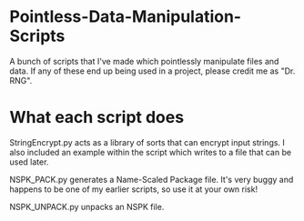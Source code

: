 # Pointless-Data-Manipulation-Scripts
A bunch of scripts that I've made which pointlessly manipulate files and data. If any of these end up being used in a project, please credit me as "Dr. RNG".

# What each script does
StringEncrypt.py acts as a library of sorts that can encrypt input strings. I also included an example within the script which writes to a file that can be used later.

NSPK_PACK.py generates a Name-Scaled Package file. It's very buggy and happens to be one of my earlier scripts, so use it at your own risk!

NSPK_UNPACK.py unpacks an NSPK file.
